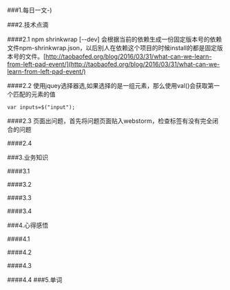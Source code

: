 ###1.每日一文-)

###2.技术点滴

####2.1 npm shrinkwrap [--dev]
会根据当前的依赖生成一份固定版本号的依赖文件npm-shrinkwrap.json，以后别人在依赖这个项目的时候install的都是固定版本号的文件。[http://taobaofed.org/blog/2016/03/31/what-can-we-learn-from-left-pad-event/](http://taobaofed.org/blog/2016/03/31/what-can-we-learn-from-left-pad-event/)

####2.2 使用jquey选择器选,如果选择的是一组元素，那么使用val()会获取第一个匹配的元素的值

```
var inputs=$("input");

```

####2.3 页面出问题，首先将问题页面贴入webstorm，检查标签有没有完全闭合的问题

####2.4

###3.业务知识

####3.1

####3.2

####3.3

####3.4

###4.心得感悟

####4.1

####4.2

####4.3

####4.4
###5.单词
